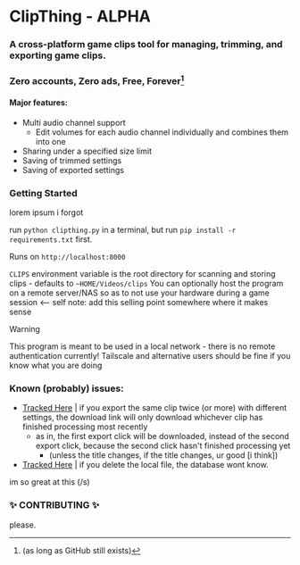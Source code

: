 # ClipThing - ALPHA

### A cross-platform game clips tool for managing, trimming, and exporting game clips.
### Zero accounts, Zero ads, Free, Forever[^1]

#### Major features:
- Multi audio channel support
    - Edit volumes for each audio channel individually and combines them into one
- Sharing under a specified size limit
- Saving of trimmed settings
- Saving of exported settings

### Getting Started
lorem ipsum i forgot

run `python clipthing.py` in a terminal, but run `pip install -r requirements.txt` first.

<!-- To skip the tray icon, launch with the `-nogui` argument -->

Runs on `http://localhost:8000`

`CLIPS` environment variable is the root directory for scanning and storing clips - defaults to `~HOME/Videos/clips`
You can optionally host the program on a remote server/NAS so as to not use your hardware during a game session <-- self note: add this selling point somewhere where it makes sense

> [!WARNING]
> This program is meant to be used in a local network - there is no remote authentication currently! Tailscale and alternative users should be fine if you know what you are doing

### Known (probably) issues:

- [Tracked Here](https://github.com/users/Happyllama25/projects/2/views/1?pane=issue&itemId=133277060&issue=Happyllama25%7CClipThing%7C13) | if you export the same clip twice (or more) with  different settings, the download link will only download whichever clip has finished processing most recently
    - as in, the first export click will be downloaded, instead of the second export click, because the second click hasn't finished processing yet
        - (unless the title changes, if the title changes, ur good [i think])
- [Tracked Here](https://github.com/users/Happyllama25/projects/2/views/1?pane=issue&itemId=133228518) | if you delete the local file, the database wont know.


im so great at this (/s)

### ✨ CONTRIBUTING ✨

please.

[^1]:  (as long as GitHub still exists)